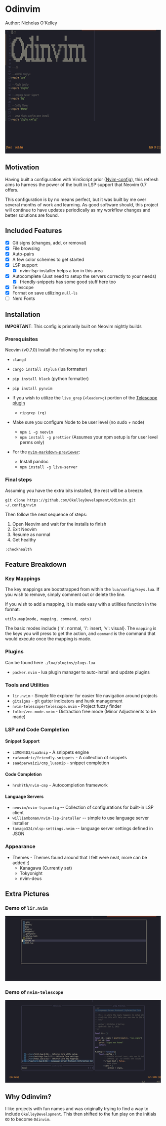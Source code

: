# Odinvim

Author: Nicholas O'Kelley

<img src="./assets/odinvim.png"  width="700" height="400" />

## Motivation

Having built a configuration with VimScript prior ([Nvim-config](https://github.com/OkelleyDevelopment/Nvim-Config)),
this refresh aims to harness the power of the built in LSP support that Neovim 0.7 offers.

This configuration is by no means perfect, but it was built by me over several months of work and learning.
As good software should, this project will continue to have updates periodically as my workflow changes and
better solutions are found.

## Included Features

- [x] Git signs (changes, add, or removal)
- [x] File browsing
- [x] Auto-pairs
- [x] A few color schemes to get started
- [x] LSP support
  - [x] nvim-lsp-installer helps a ton in this area
- [x] Autocomplete (Just need to setup the servers correctly to your needs)
  - [x] friendly-snippets has some good stuff here too
- [x] Telescope
- [x] Format on save utilizing `null-ls`
- [ ] Nerd Fonts

## Installation

**IMPORTANT**: This config is primarily built on Neovim nightly builds

### Prerequisites

Neovim (v0.7.0)
Install the following for my setup:

- `clangd`
- `cargo install stylua` (lua formatter)
- `pip install black` (python formatter)
- `pip install pynvim`
- If you wish to utilize the `live_grep` (`<leader>g`) portion of the [Telescope plugin](https://github.com/nvim-telescope/telescope.nvim)
  - `ripgrep (rg)`
- Make sure you configure Node to be user level (no sudo + node)

  - `npm i -g neovim`
  - `npm install -g prettier` (Assumes your npm setup is for user level perms only)

- For the [`nvim-markdown-previewer`](https://github.com/davidgranstrom/nvim-markdown-preview):
  - Install pandoc
  - `npm install -g live-server`

### Final steps

Assuming you have the extra bits installed, the rest will be a breeze.

```
git clone https://github.com/OkelleyDevelopment/Odinvim.git ~/.config/nvim
```

Then follow the next sequence of steps:

1. Open Neovim and wait for the installs to finish
2. Exit Neovim
3. Resume as normal
4. Get healthy

```
:checkhealth
```

## Feature Breakdown

### Key Mappings

The key mappings are bootstrapped from within the `lua/config/keys.lua`. If you
wish to remove, simply comment out or delete the line.

If you wish to add a mapping, it is made easy with a utilities function in the format:

```
utils.map(mode, mapping, command, opts)
```

The basic modes include {'n': normal, 'i': insert, 'v': visual}. The `mapping` is the
keys you will press to get the action, and `command` is the command that would execute once
the mapping is made.

### Plugins

Can be found here `./lua/plugins/plugs.lua`

- `packer.nvim` - lua plugin manager to auto-install and update plugins

### Tools and Utilities

- `lir.nvim` - Simple file explorer for easier file navigation around projects
- `gitsigns` - git gutter indicators and hunk management
- `nvim-telescope/telescope.nvim` - Project fuzzy finder
- `folke/zen-mode.nvim` - Distraction free mode (Minor Adjustments to be made)

### LSP and Code Completion

#### Snippet Support

- `L3MON4D3/LuaSnip` - A snippets engine
- `rafamadriz/friendly-snippets` - A collection of snippets
- `saadparwaiz1/cmp_luasnip` - snippet completion

#### Code Completion

- `hrsh7th/nvim-cmp` - Autocompletion framework

#### Language Servers

- `neovim/nvim-lspconfig` -- Collection of configurations for built-in LSP client
- `williamboman/nvim-lsp-installer` -- simple to use language server installer
- `tamago324/nlsp-settings.nvim` -- language server settings defined in JSON

### Appearance

- Themes - Themes found around that I felt were neat, more can be added :)
  - Kanagawa (Currently set)
  - Tokyonight
  - nvim-deus

## Extra Pictures

### Demo of `lir.nvim`

![Lir](./assets/lir_demo.png)

### Demo of `nvim-telescope`

![telescope live grep](./assets/telescope_demo.png)

## Why Odinvim?

I like projects with fun names and was originally trying to find a way to include
`OkelleyDevelopment`. This then shifted to the fun play on the initials `OD` to
become `Odinvim`.
